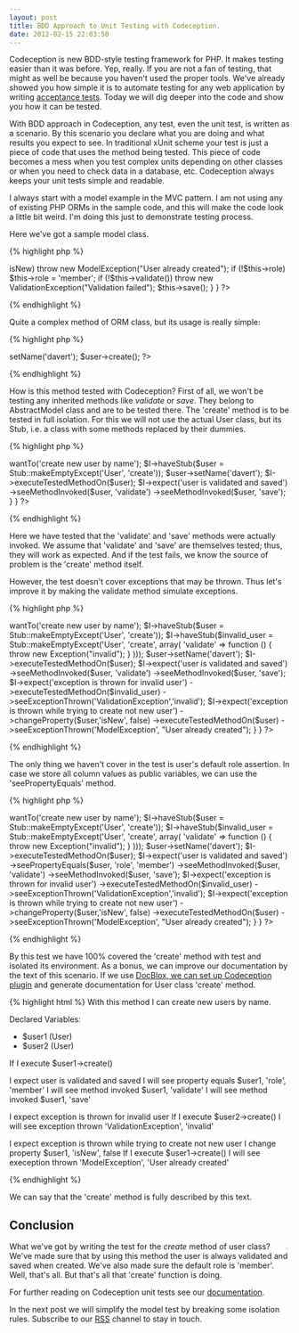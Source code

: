 ```yaml
---
layout: post
title: BDD Approach to Unit Testing with Codeception.
date: 2012-02-15 22:03:50
---
```



Codeception is new BDD-style testing framework for PHP. It makes testing easier than it was before. Yep, really. If you are not a fan of testing, that might as well be because you haven't used the proper tools. We've already showed you how simple it is to automate testing for any web application by writing [acceptance tests](http://codeception.com/01-20-2012/starting-acceptance.html). Today we will dig deeper into the code and show you how it can be tested.

With BDD approach in Codeception, any test, even the unit test, is written as a scenario. By this scenario you declare what you are doing and what results you expect to see. In traditional xUnit scheme your test is just a piece of code that uses the method being tested. This piece of code becomes a mess when you test complex units depending on other classes or when you need to check data in a database, etc. Codeception always keeps your unit tests simple and readable.

I always start with a model example in the MVC pattern. I am not using any of existing PHP ORMs in the sample code, and this will make the code look a little bit weird. I'm doing this just to demonstrate testing process.

Here we've got a sample model class.

{% highlight php %}
<?php
class User extends AbstractModel {
	
	public function create()
	{
		if (!$this->isNew) throw new ModelException("User already created");		
		if (!$this->role) $this->role = 'member';

		if (!$this->validate()) throw new ValidationException("Validation failed");

		$this->save();
	}
}
?>
{% endhighlight %}

Quite a complex method of ORM class, but its usage is really simple:

{% highlight php %}
<?php
$user = new User;
$user->setName('davert');
$user->create();
?>
{% endhighlight %}

How is this method tested with Codeception? First of all, we won't be testing any inherited methods like _validate_ or _save_. They belong to AbstractModel class and are to be tested there. The 'create' method is to be tested in full isolation. For this we will not use the actual User class, but its Stub, i.e. a class with some methods replaced by their dummies.

{% highlight php %}
<?php

use Codeception\Util\Stub;

class UserCest {

	public $class = 'User';
	
	public function create(CodeGuy $I)
	{		
		$I->wantTo('create new user by name');
		$I->haveStub($user = Stub::makeEmptyExcept('User', 'create'));

		$user->setName('davert');

		$I->executeTestedMethodOn($user);

		$I->expect('user is validated and saved')		
			->seeMethodInvoked($user, 'validate')
			->seeMethodInvoked($user, 'save');
	}
}
?>
{% endhighlight %}

Here we have tested that the 'validate' and 'save' methods were actually invoked. We assume that 'validate' and 'save' are themselves tested; thus, they will work as expected. And if the test fails, we know the source of problem is the 'create' method itself. 

However, the test doesn't cover exceptions that may be thrown. Thus let's improve it by making the validate method simulate exceptions.

{% highlight php %}
<?php
use Codeception\Util\Stub;

class UserCest {

	public $class = 'User';
	
	public function create(CodeGuy $I)
	{		
		$I->wantTo('create new user by name');
		$I->haveStub($user = Stub::makeEmptyExcept('User', 'create'));
		$I->haveStub($invalid_user = Stub::makeEmptyExcept('User', 'create', array(
			'validate' => function () { throw new Exception("invalid"); }
		)));		

		$user->setName('davert');

		$I->executeTestedMethodOn($user);

		$I->expect('user is validated and saved')		
			->seeMethodInvoked($user, 'validate')
			->seeMethodInvoked($user, 'save');
		
		$I->expect('exception is thrown for invalid user')
			->executeTestedMethodOn($invalid_user)
			->seeExceptionThrown('ValidationException','invalid');				
			
		$I->expect('exception is thrown while trying to create not new user')
			->changeProperty($user,'isNew', false)
			->executeTestedMethodOn($user)						
			->seeExceptionThrown('ModelException', "User already created");
	}
}
?>
{% endhighlight %}

The only thing we haven't cover in the test is user's default role assertion. In case we store all column values as public variables, we can use the 'seePropertyEquals' method. 

{% highlight php %}
<?php

use Codeception\Util\Stub;

class UserCest {

	public $class = 'User';
	
	public function create(CodeGuy $I)
	{		
		$I->wantTo('create new user by name');
		$I->haveStub($user = Stub::makeEmptyExcept('User', 'create'));
		$I->haveStub($invalid_user = Stub::makeEmptyExcept('User', 'create', array(
			'validate' => function () { throw new Exception("invalid"); }
		)));		

		$user->setName('davert');

		$I->executeTestedMethodOn($user);

		$I->expect('user is validated and saved')	
			->seePropertyEquals($user, 'role', 'member')
			->seeMethodInvoked($user, 'validate')
			->seeMethodInvoked($user, 'save');
	
		$I->expect('exception is thrown for invalid user')
			->executeTestedMethodOn($invalid_user)
			->seeExceptionThrown('ValidationException','invalid');				
			
		$I->expect('exception is thrown while trying to create not new user')
			->changeProperty($user,'isNew', false)
			->executeTestedMethodOn($user)						
			->seeExceptionThrown('ModelException', "User already created");
	}
}
?>
{% endhighlight %}

By this test we have 100% covered the 'create' method with test and isolated its environment. As a bonus, we can improve our documentation by the text of this scenario. If we use [DocBlox, we can set up Codeception plugin](http://codeception.com/02-14-2012/generators-release-1-0-3.html) and generate documentation for User class 'create' method.

{% highlight html %}
With this method I can create new users by name.

Declared Variables:
* $user1 (User)
* $user2 (User)

If I execute $user1->create()

I expect user is validated and saved
I will see property equals $user1, 'role', 'member'
I will see method invoked $user1, 'validate'
I will see method invoked $user1, 'save'

I expect exception is thrown for invalid user
If I execute $user2->create()
I will see exception thrown 'ValidationException', 'invalid'

I expect exception is thrown while trying to create not new user
I change property $user1, 'isNew', false
If I execute $user1->create()
I will see exeception thrown 'ModelException', 'User already created'

{% endhighlight %}

We can say that the 'create' method is fully described by this text.

## Conclusion

What we've got by writing the test for the _create_ method of user class? We've made sure that by using this method the user is always validated and saved when created. We've also made sure the default role is 'member'. Well, that's all. But that's all that 'create' function is doing. 

For further reading on Codeception unit tests see our [documentation](http://codeception.com/docs/07-UnitTestsPractice). 

In the next post we will simplify the model test by breaking some isolation rules. Subscribe to our [RSS](http://codeception.com/rss.xml) channel to stay in touch.